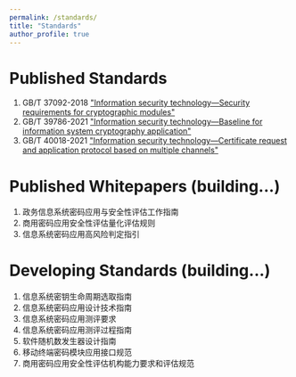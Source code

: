```yaml
---
permalink: /standards/
title: "Standards"
author_profile: true
---
```


Published Standards
======
1. GB/T 37092-2018 ["Information security technology—Security requirements for cryptographic modules"](http://openstd.samr.gov.cn/bzgk/gb/newGbInfo?hcno=91CF88FCE66F0F057DED0272AC726657) 
1. GB/T 39786-2021 ["Information security technology—Baseline for information system cryptography application"](http://openstd.samr.gov.cn/bzgk/gb/newGbInfo?hcno=53282C88712CE157043B7A2C590278FC) 
1. GB/T 40018-2021 ["Information security technology—Certificate request and application protocol based on multiple channels"](http://openstd.samr.gov.cn/bzgk/gb/newGbInfo?hcno=BE06BC25AF2EC422E3858B8555E56DAF) 

Published Whitepapers (building...)
======
1. 政务信息系统密码应用与安全性评估工作指南
1. 商用密码应用安全性评估量化评估规则
1. 信息系统密码应用高风险判定指引

Developing Standards (building...)
======
1. 信息系统密钥生命周期选取指南
1. 信息系统密码应用设计技术指南 
1. 信息系统密码应用测评要求
1. 信息系统密码应用测评过程指南
1. 软件随机数发生器设计指南
1. 移动终端密码模块应用接口规范
1. 商用密码应用安全性评估机构能力要求和评估规范


